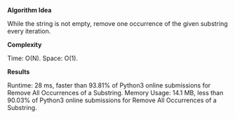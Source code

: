 **Algorithm Idea**

While the string is not empty, remove one 
occurrence of the given substring every iteration. 

**Complexity**

Time: O(N).
Space: O(1).

**Results**

Runtime: 28 ms, faster than 93.81% of Python3 online submissions for Remove All Occurrences of a Substring.
Memory Usage: 14.1 MB, less than 90.03% of Python3 online submissions for Remove All Occurrences of a Substring.
